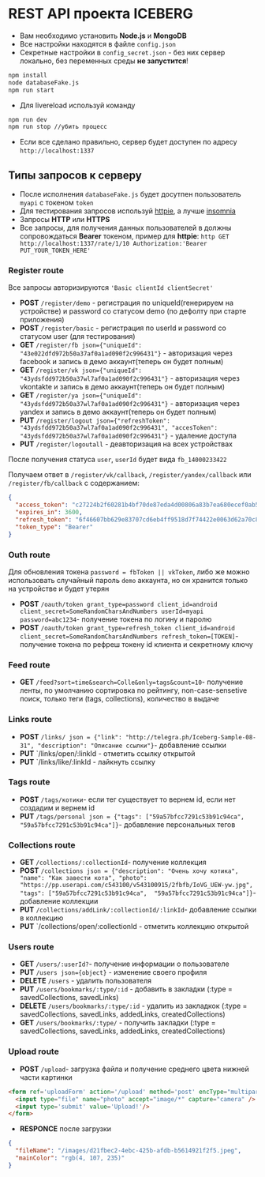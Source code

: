 # REST API проекта ICEBERG

- Вам необходимо установить **Node.js** и **MongoDB**
- Все настройки находятся в файле `config.json`
- Секретные настройки в `config_secret.json` - без них сервер локально, без переменных среды **не запустится**!

```bash
npm install
node databaseFake.js
npm run start
```

- Для livereload используй команду

```bash
npm run dev
npm run stop //убить процесс
```

- Если все сделано правильно, сервер будет доступен по адресу `http://localhost:1337`

## Типы запросов к серверу

- После исполнения `databaseFake.js` будет досутпен пользователь `myapi` с токеном `token`
- Для тестирования запросов используй [httpie](https://github.com/jkbr/httpie), а лучше [insomnia](https://insomnia.rest/download)
- Запросы **HTTP** или **HTTPS**
- Все запросы, для получения данных пользователей в должны сопровождаться **Bearer** токеном, пример для **httpie**: `http GET http://localhost:1337/rate/1/10 Authorization:'Bearer PUT_YOUR_TOKEN_HERE'`

### Register route

Все запросы авторизируются `'Basic clientId clientSecret'`

- **POST** `/register/demo` - регистрация по uniqueId(генерируем на устройстве) и password со статусом demo (по дефолту при старте приложения)
- **POST** `/register/basic` - регистрация по userId и password со статусом user (для тестирования)
- **GET** `/register/fb json={"uniqueId": "43e022dfd972b50a37af0a1ad090f2c996431"}` - авторизация через facebook и запись в демо аккаунт(теперь он будет полным)
- **GET** `/register/vk json={"uniqueId": "43ydsfdd972b50a37wl7af0a1ad090f2c996431"}` - авторизация через vkontakte и запись в демо аккаунт(теперь он будет полным)
- **GET** `/register/ya json={"uniqueId": "43ydsfdd972b50a37wl7af0a1ad090f2c996431"}` - авторизация через yandex и запись в демо аккаунт(теперь он будет полным)
- **PUT** `/register/logout json={"refreshToken": "43ydsfdd972b50a37wl7af0a1ad090f2c996431", "accesToken": "43ydsfdd972b50a37wl7af0a1ad090f2c996431"}` - удаление доступа
- **PUT** `/register/logoutall` -  деавторизация на всех устройствах

После получения статуса `user`, `userId` будет вида `fb_14000233422`

Получаем ответ в `/register/vk/callback`, `/register/yandex/callback` или `/register/fb/callback`
с содержанием:

```json
{
  "access_token": "c27224b2f60281b4bf70de87eda4d00806a83b7ea680ecef0ab5d89c9c6fc3f1",
  "expires_in": 3600,
  "refresh_token": "6f46607bb629e83707cd6eb4ff9518d7f74422e0063d62a70c8ef3a3455a733a",
  "token_type": "Bearer"
}
```

### Outh route

Для обновления токена `password = fbToken || vkToken`, либо же можно использовать случайный пароль `demo` аккаунта, но он хранится только на устройстве и будет утерян

- **POST** `/oauth/token
 grant_type=password client_id=android client_secret=SomeRandomCharsAndNumbers userId=myapi password=abc1234`- получение токена по логину и паролю
- **POST** `/oauth/token
 grant_type=refresh_token client_id=android client_secret=SomeRandomCharsAndNumbers refresh_token=[TOKEN]`- получение токена по рефреш токену id клиента и секретному ключу

### Feed route

- **GET** `/feed?sort=time&search=Colle&only=tags&count=10`- получение ленты, по умолчанию сортировка по рейтингу, non-case-sensetive поиск, только теги (tags, collections), количество в выдаче

### Links route

- **POST** `/links/ json = {"link": "http://telegra.ph/Iceberg-Sample-08-31", "description": "Описание ссылки"}`- добавление ссылки
- **PUT** `/links/open/:linkId - отметить ссылку открытой
- **PUT** `/links/like/:linkId - лайкнуть ссылку

### Tags route

- **POST** `/tags/котики`- если тег существует то вернем id, если нет создадим и вернем id
- **PUT** `/tags/personal json = {"tags": ["59a57bfcc7291c53b91c94ca", "59a57bfcc7291c53b91c94ca"]}`- добавление персональных тегов

### Collections route

- **GET** `/collections/:collectionId`- получение коллекция
- **POST** `/collections json = {"description": "Очень хочу котика", "name": "Как завести кота", "photo": "https://pp.userapi.com/c543100/v543100915/2fbfb/IoVG_UEW-yw.jpg", "tags": ["59a57bfcc7291c53b91c94ca",  "59a57bfcc7291c53b91c94ca"]}`- добавление коллекции
- **PUT** `/collections/addLink/:collectionId/:linkId`- добавление ссылки в коллекцию
- **PUT** `/collections/open/:collectionId - отметить коллекцию открытой

### Users route

- **GET** `/users/:userId?`- получение информации о пользователе
- **PUT** `/users json={object}` - изменение своего профиля
- **DELETE** `/users` - удалить пользователя
- **PUT** `/users/bookmarks/:type/:id` - добавить в закладки (:type = savedCollections, savedLinks)
- **DELETE** `/users/bookmarks/:type/:id` - удалить из закладкок (:type = savedCollections, savedLinks, addedLinks, createdCollections)
- **GET** `/users/bookmarks/:type/` - получить закладки (:type = savedCollections, savedLinks, addedLinks, createdCollections)

### Upload route

- **POST** `/upload`- загрузка файла и получение среднего цвета нижней части картинки

```html
<form ref='uploadForm' action='/upload' method='post' encType="multipart/form-data">
  <input type="file" name="photo" accept="image/*" capture="camera" />
  <input type='submit' value='Upload!'/>
</form>
```

- **RESPONCE** после загрузки

```json
{
  "fileName": "/images/d21fbec2-4ebc-425b-afdb-b5614921f2f5.jpeg",
  "mainColor": "rgb(4, 107, 235)"
}
```